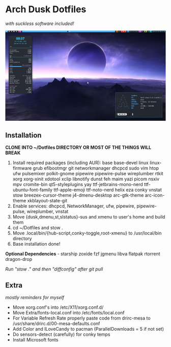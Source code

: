 # Arch Dusk Dotfiles
*with suckless software included!*

![image](./Assets/02-1751398650.png)

## Installation

**CLONE INTO ~/Dotfiles DIRECTORY OR MOST OF THE THINGS WILL BREAK**

1. Install required packages (including AUR): base base-devel linux linux-firmware grub efibootmgr git networkmanager dhcpcd sudo vim htop ufw pulsemixer polkit-gnome pipewire pipewire-pulse wireplumber rtkit xorg xorg-xinit xdotool xclip libnotify dunst feh maim yazi picom nsxiv mpv cromite-bin qt5-styleplugins yay ttf-jetbrains-mono-nerd ttf-ubuntu-font-family ttf-apple-emoji ttf-noto-nerd helix eza conky vnstat stow breezex-cursor-theme j4-dmenu-desktop arc-gtk-theme arc-icon-theme xkblayout-state-git
2. Enable services: dhcpcd, NetworkManager, ufw, pipewire, pipewire-pulse, wireplumber, vnstat
3. Move {dusk,dmenu,st,slstatus}-sus and xmenu to user's home and build them
4. cd ~/Dotfiles and stow .
5. Move .local/bin/{hub-script,conky-toggle,root-xmenu} to /usr/local/bin directory
6. Base installation done!

**Optional Dependencies** - starship zoxide fzf jgmenu libva flatpak rtorrent dragon-drop

*Run "stow ." and then "diffconfig" after git pull*

## Extra
*mostly reminders for myself*

* Move xorg.conf's into /etc/X11/xorg.conf.d/
* Move Extra/fonts-local.conf into /etc/fonts/local.conf
* For Variable Refresh Rate properly paste code from drirc-mesa to /usr/share/drirc.d/00-mesa-defaults.conf
* Add Color and ILoveCandy to pacman (ParallelDownloads = 5 if not set)
* Do sensors-detect (carefully) for conky temps
* Install Microsoft fonts
